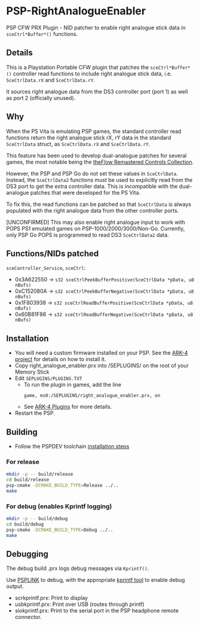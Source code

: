 # PSP-RightAnalogueEnabler

PSP CFW PRX Plugin - NID patcher to enable right analogue stick data in `sceCtrl*Buffer*()` functions.

## Details

This is a Playstation Portable CFW plugin that patches the `sceCtrl*Buffer*()` controller read functions to include right analogue stick data, i.e. `SceCtrlData.rX` and `SceCtrlData.rY`.

It sources right analogue data from the DS3 controller port (port 1) as well as port 2 (officially unused).

## Why

When the PS Vita is emulating PSP games, the standard controller read functions return the right analogue stick rX, rY data in the standard `SceCtrlData` struct, as `SceCtrlData.rX` and `SceCtrlData.rY`.

This feature has been used to develop dual-analogue patches for several games, the most notable being the [theFlow Remastered Controls Collection](https://github.com/TheOfficialFloW/RemasteredControls). 

However, the PSP and PSP Go do not set these values in `SceCtrlData`. Instead, the `SceCtrlData2` functions must be used to explicitly read from the DS3 port to get the extra controller data. This is incompatible with the dual-analogue patches that were developed for the PS Vita.

To fix this, the read functions can be patched so that `SceCtrlData` is always populated with the right analogue data from the other controller ports.

\[UNCONFIRMED\] This may also enable right analogue input to work with POPS PS1 emulated games on PSP-1000/2000/3000/Non-Go. Currently, only PSP Go POPS is programmed to read DS3 `SceCtrlData2` data.

## Functions/NIDs patched

`sceController_Service`, `sceCtrl`:

* 0x3A622550 -> `s32 sceCtrlPeekBufferPositive(SceCtrlData *pData, u8 nBufs)`
* 0xC152080A -> `s32 sceCtrlPeekBufferNegative(SceCtrlData *pData, u8 nBufs)`
* 0x1F803938 -> `s32 sceCtrlReadBufferPositive(SceCtrlData *pData, u8 nBufs)`
* 0x60B81F86 -> `s32 sceCtrlReadBufferNegative(SceCtrlData *pData, u8 nBufs)`

## Installation

* You will need a custom firmware installed on your PSP. See the [ARK-4 project](github.com/PSP-Archive/ARK-4) for details on how to install it.
* Copy right_analogue_enabler.prx into /SEPLUGINS/ on the root of your Memory Stick
* Edit `SEPLUGINS/PLUGINS.TXT`
  * To run the plugin in games, add the line
    ```
    game, ms0:/SEPLUGINS/right_analogue_enabler.prx, on
    ```
  * See [ARK-4 Plugins](https://github.com/PSP-Archive/ARK-4/wiki/Plugins) for more details. 
* Restart the PSP.

## Building

* Follow the PSPDEV toolchain [installation steps](https://pspdev.github.io/installation.html)

### For release

```bash
mkdir -p -- build/release
cd build/release
psp-cmake -DCMAKE_BUILD_TYPE=Release ../..
make
```

### For debug (enables Kprintf logging)

```bash
mkdir -p -- build/debug
cd build/debug
psp-cmake -DCMAKE_BUILD_TYPE=Debug ../..
make
```

## Debugging

The debug build .prx logs debug messages via `Kprintf()`.

Use [PSPLINK](https://github.com/pspdev/psplinkusb) to debug, with the appropriate [kprintf tool](https://github.com/pspdev/psplinkusb/tree/master/tools) to enable debug output.

* scrkprintf.prx: Print to display
* usbkprintf.prx: Print over USB (routes through printf)
* siokprintf.prx: Print to the serial port in the PSP headphone remote connector.